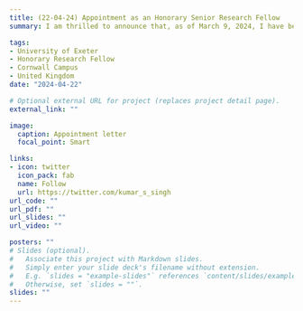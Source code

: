 ```yaml
---
title: (22-04-24) Appointment as an Honorary Senior Research Fellow 
summary: I am thrilled to announce that, as of March 9, 2024, I have been appointed as an Honorary Senior Research Fellow in the Faculty of Environment, Science, and Economy. This appointment, which extends until 2027, will foster new scientific collaborations and research initiatives.

tags:
- University of Exeter
- Honorary Research Fellow
- Cornwall Campus
- United Kingdom
date: "2024-04-22"

# Optional external URL for project (replaces project detail page).
external_link: ""

image:
  caption: Appointment letter
  focal_point: Smart

links:
- icon: twitter
  icon_pack: fab
  name: Follow
  url: https://twitter.com/kumar_s_singh
url_code: ""
url_pdf: ""
url_slides: ""
url_video: ""

posters: ""
# Slides (optional).
#   Associate this project with Markdown slides.
#   Simply enter your slide deck's filename without extension.
#   E.g. `slides = "example-slides"` references `content/slides/example-slides.md`.
#   Otherwise, set `slides = ""`.
slides: ""
---
```

 



